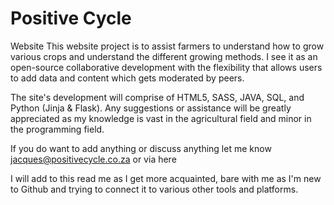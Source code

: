 # Positive Cycle
Website
This website project is to assist farmers to understand how to grow various crops and understand the different growing methods. I see it as an open-source collaborative development with the flexibility that allows users to add data and content which gets moderated by peers.  

The site's development will comprise of HTML5, SASS, JAVA, SQL, and Python (Jinja & Flask). Any suggestions or assistance will be greatly appreciated as my knowledge is vast in the agricultural field and minor in the programming field.

If you do want to add anything or discuss anything let me know jacques@positivecycle.co.za or via here

I will add to this read me as I get more acquainted, bare with me as I'm new to Github and trying to connect it to various other tools and platforms.
